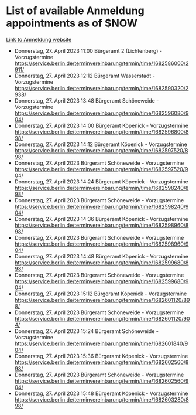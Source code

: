 # List of available Anmeldung appointments as of $NOW
[Link to Anmeldung website](https://service.berlin.de/terminvereinbarung/termin/tag.php?termin=1&anliegen[]=120686&dienstleisterlist=122210,122217,327316,122219,327312,122227,327314,122231,327346,122243,327348,122254,122252,329742,122260,329745,122262,329748,122271,327278,122273,327274,122277,327276,330436,122280,327294,122282,327290,122284,327292,122291,327270,122285,327266,122286,327264,122296,327268,150230,329760,122297,327286,122294,327284,122312,329763,122314,329775,122304,327330,122311,327334,122309,327332,317869,122281,327352,122279,329772,122283,122276,327324,122274,327326,122267,329766,122246,327318,122251,327320,122257,327322,122208,327298,122226,327300&herkunft=http%3A%2F%2Fservice.berlin.de%2Fdienstleistung%2F120686%2F)
- Donnerstag, 27. April 2023 11:00 Bürgeramt 2 (Lichtenberg) - Vorzugstermine https://service.berlin.de/terminvereinbarung/termin/time/1682586000/2911/
- Donnerstag, 27. April 2023 12:12 Bürgeramt Wasserstadt - Vorzugstermine https://service.berlin.de/terminvereinbarung/termin/time/1682590320/2938/
- Donnerstag, 27. April 2023 13:48 Bürgeramt Schöneweide - Vorzugstermine https://service.berlin.de/terminvereinbarung/termin/time/1682596080/904/
- Donnerstag, 27. April 2023 14:00 Bürgeramt Köpenick - Vorzugstermine https://service.berlin.de/terminvereinbarung/termin/time/1682596800/898/
- Donnerstag, 27. April 2023 14:12 Bürgeramt Köpenick - Vorzugstermine https://service.berlin.de/terminvereinbarung/termin/time/1682597520/898/
- Donnerstag, 27. April 2023  Bürgeramt Schöneweide - Vorzugstermine https://service.berlin.de/terminvereinbarung/termin/time/1682597520/904/
- Donnerstag, 27. April 2023 14:24 Bürgeramt Köpenick - Vorzugstermine https://service.berlin.de/terminvereinbarung/termin/time/1682598240/898/
- Donnerstag, 27. April 2023  Bürgeramt Schöneweide - Vorzugstermine https://service.berlin.de/terminvereinbarung/termin/time/1682598240/904/
- Donnerstag, 27. April 2023 14:36 Bürgeramt Köpenick - Vorzugstermine https://service.berlin.de/terminvereinbarung/termin/time/1682598960/898/
- Donnerstag, 27. April 2023  Bürgeramt Schöneweide - Vorzugstermine https://service.berlin.de/terminvereinbarung/termin/time/1682598960/904/
- Donnerstag, 27. April 2023 14:48 Bürgeramt Köpenick - Vorzugstermine https://service.berlin.de/terminvereinbarung/termin/time/1682599680/898/
- Donnerstag, 27. April 2023  Bürgeramt Schöneweide - Vorzugstermine https://service.berlin.de/terminvereinbarung/termin/time/1682599680/904/
- Donnerstag, 27. April 2023 15:12 Bürgeramt Köpenick - Vorzugstermine https://service.berlin.de/terminvereinbarung/termin/time/1682601120/898/
- Donnerstag, 27. April 2023  Bürgeramt Schöneweide - Vorzugstermine https://service.berlin.de/terminvereinbarung/termin/time/1682601120/904/
- Donnerstag, 27. April 2023 15:24 Bürgeramt Schöneweide - Vorzugstermine https://service.berlin.de/terminvereinbarung/termin/time/1682601840/904/
- Donnerstag, 27. April 2023 15:36 Bürgeramt Köpenick - Vorzugstermine https://service.berlin.de/terminvereinbarung/termin/time/1682602560/898/
- Donnerstag, 27. April 2023  Bürgeramt Schöneweide - Vorzugstermine https://service.berlin.de/terminvereinbarung/termin/time/1682602560/904/
- Donnerstag, 27. April 2023 15:48 Bürgeramt Köpenick - Vorzugstermine https://service.berlin.de/terminvereinbarung/termin/time/1682603280/898/
